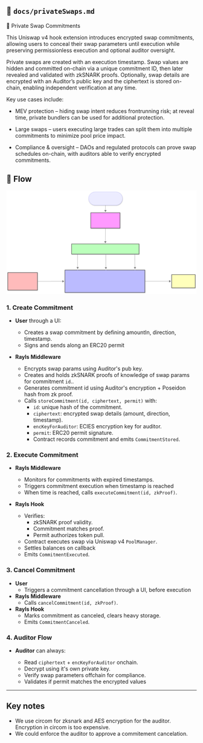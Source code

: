 ## 📄 `docs/privateSwaps.md`

🔐 Private Swap Commitments

This Uniswap v4 hook extension introduces encrypted swap commitments, allowing users to conceal their swap parameters until execution while preserving permissionless execution and optional auditor oversight.

Private swaps are created with an execution timestamp. Swap values are hidden and committed on-chain via a unique commitment ID, then later revealed and validated with zkSNARK proofs. Optionally, swap details are encrypted with an Auditor’s public key and the ciphertext is stored on-chain, enabling independent verification at any time.

Key use cases include:

- MEV protection – hiding swap intent reduces frontrunning risk; at reveal time, private bundlers can be used for additional protection.

- Large swaps – users executing large trades can split them into multiple commitments to minimize pool price impact.

- Compliance & oversight – DAOs and regulated protocols can prove swap schedules on-chain, with auditors able to verify encrypted commitments.

## 🔄 Flow

<p align="left">
  <img src="./RaylsHook_diagram.svg" alt="Private Swap Diagram" width="800"/>
</p>

### 1. Create Commitment

- **User** through a UI:

  - Creates a swap commitment by defining amountIn, direction, timestamp.
  - Signs and sends along an ERC20 permit

- **Rayls Middleware**

  - Encrypts swap params using Auditor's pub key.
  - Creates and holds zkSNARK proofs of knowledge of swap params for commitment `id`..
  - Generates commitment id using Auditor's encryption + Poseidon hash from zk proof.
  - Calls `storeCommitment(id, ciphertext, permit)` with:
    - `id`: unique hash of the commitment.
    - `ciphertext`: encrypted swap details (amount, direction, timestamp).
    - `encKeyForAuditor`: ECIES encryption key for auditor.
    - `permit`: ERC20 permit signature.
    - Contract records commitment and emits `CommitmentStored`.

### 2. Execute Commitment

- **Rayls Middleware**

  - Monitors for commitments with expired timestamps.
  - Triggers commitment execution when timestamp is reached
  - When time is reached, calls `executeCommitment(id, zkProof)`.

- **Rayls Hook**

  - Verifies:
    - zkSNARK proof validity.
    - Commitment matches proof.
    - Permit authorizes token pull.
  - Contract executes swap via Uniswap v4 `PoolManager`.
  - Settles balances on callback
  - Emits `CommitmentExecuted`.

### 3. Cancel Commitment

- **User**
  - Triggers a commitment cancellation through a UI, before execution
- **Rayls Middleware**
  - Calls `cancelCommitment(id, zkProof)`.
- **Rayls Hook**
  - Marks commitment as canceled, clears heavy storage.
  - Emits `CommitmentCanceled`.

### 4. Auditor Flow

- **Auditor** can always:

  - Read `ciphertext` + `encKeyForAuditor` onchain.
  - Decrypt using it's own private key.
  - Verify swap parameters offchain for compliance.
  - Validates if permit matches the encrypted values

---

## Key notes

- We use circom for zksnark and AES encryption for the auditor. Encryption in circom is too expensive.
- We could enforce the auditor to approve a commitement cancelation.
